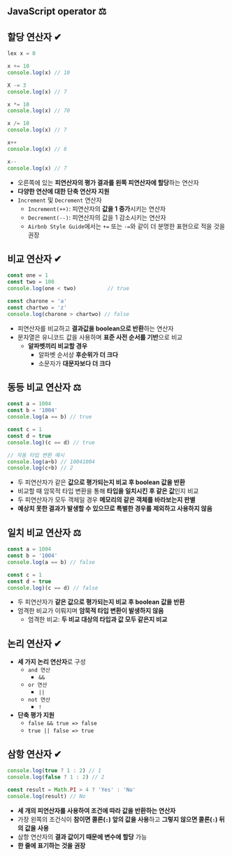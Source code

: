## JavaScript operator ⚖



## 할당 연산자  ✔

```js
lex x = 0

x += 10 
console.log(x) // 10

X -= 3
console.log(x) // 7

x *= 10
console.log(x) // 70

x /= 10
console.log(x) // 7

x++
console.log(x) // 8

x--
console.log(x) // 7
```



- 오른쪽에 있는 **피연산자의 평가 결과를 왼쪽 피연산자에 할당**하는 연산자
- **다양한 연산에 대한 단축 연산자 지원**
- `Increment` 및 `Decrement` 연산자
  - `Increment(++)`: 피연산자의 **값을 1 증가**시키는 연산자
  - `Decrement(--)`: 피연산자의 값을 1 감소시키는 연산자
  - `Airbnb Style Guide`에서는 `+=` 또는 `-=`와 같이 더 분명한 표현으로 적을 것을 권장



## 비교 연산자 ✔

```js
const one = 1
const two = 100
console.log(one < two) 			// true

const charone = 'a'
const chartwo = 'z'
console.log(charone > chartwo) // false
```



- 피연산자를 비교하고 **결과값을 boolean으로 반환**하는 연산자
- 문자열은 유니코드 값을 사용하며 **표준 사전 순서를 기반**으로 비교
  - **알파벳끼리 비교할 경우**
    - 알파벳 순서상 **후순위가 더 크다**
    - 소문자가 **대문자보다 더 크다** 



## 동등 비교 연산자 ⚖

```js
const a = 1004
const b = '1004'
console.log(a == b) // true

const c = 1
const d = true
console.log)(c == d) // true

// 자동 타입 변환 예시
console.log(a+b) // 10041004
console.log(c+b) // 2
```



- 두 피연산자가 같은 **값으로 평가되는지 비교 후 boolean 값을 반환**
- 비교할 때 암묵적 타입 변환을 통해 **타입을 일치시킨 후 같은 값**인지 비교
- 두 피연산자가 모두 객체일 경우 **메모리의 같은 객체를 바라보는지 판별**
- **예상치 못한 결과가 발생할 수 있으므로 특별한 경우를 제외하고 사용하지 않음**



## 일치 비교 연산자 ⚖

```js
const a = 1004
const b = '1004'
console.log(a == b) // false

const c = 1
const d = true
console.log)(c == d) // false
```



- 두 피연산자가 **같은 값으로 평가되는지 비교 후 boolean 값을 반환**
- 엄격한 비교가 이뤄지며 **암묵적 타입 변환이 발생하지 않음**
  - 엄격한 비교: **두 비교 대상의 타입과 값 모두 같은지 비교**



## 논리 연산자 ✔

- **세 가지 논리 연산자**로 구성
  - `and 연산`
    - `&&`
  - `or 연산`
    - `||`
  - `not 연산`
    - `!`
- **단축 평가 지원**
  - `false && true => false`
  - `true || false => true`



## 삼항 연산자  ✔

```js
console.log(true ? 1 : 2) // 1
console.log(false ? 1 : 2) // 2

const result = Math.PI > 4 ? 'Yes' : 'No'
console.log(result) // No
```



- **세 개의 피연산자를 사용하여 조건에 따라 값을 반환하는 연산자**
- 가장 왼쪽의 조건식이 **참이면 콜론(`:`) 앞의 값을 사용**하고 **그렇지 않으면 콜론(`:`) 뒤의 값을 사용**
- 삼항 연산자의 **결과 값이기 때문에 변수에 할당** 가능
- **한 줄에 표기하는 것을 권장**





